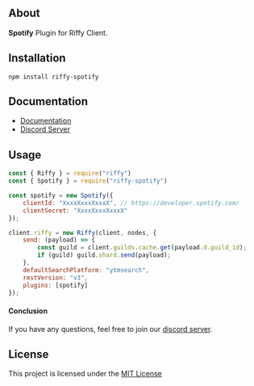 ## **About**
**Spotify** Plugin for Riffy Client.

## **Installation**
```
npm install riffy-spotify
```

## **Documentation**
- [Documentation](https://riffy.js.org)
- [Discord Server](https://discord.gg/TvjrWtEuyP)

## **Usage**
```js
const { Riffy } = require("riffy")
const { Spotify } = require("riffy-spotify")

const spotify = new Spotify({
    clientId: "XxxxXxxxXxxxX", // https://developer.spotify.com/
    clientSecret: "XxxxXxxxXxxxX"
});

client.riffy = new Riffy(client, nodes, {
    send: (payload) => {
        const guild = client.guilds.cache.get(payload.d.guild_id);
        if (guild) guild.shard.send(payload);
    },
    defaultSearchPlatform: "ytmsearch",
    restVersion: "v3",
    plugins: [spotify]
});
```

#### **Conclusion**
If you have any questions, feel free to join our [discord server](https://discord.gg/TvjrWtEuyP).

## **License**
This project is licensed under the [MIT License](./LICENSE)